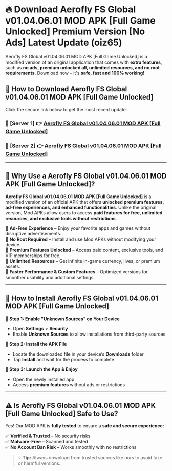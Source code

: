 # 🔥 Download Aerofly FS Global v01.04.06.01 MOD APK [Full Game Unlocked] Premium Version [No Ads] Latest Update (oiz65) 

Aerofly FS Global v01.04.06.01 MOD APK [Full Game Unlocked] is a modified version of an original application that comes with **extra features**, such as **no ads, premium unlocked all, unlimited resources, and no root requirements**. Download now – it's **safe, fast and 100% working!**

## **📱 How to Download Aerofly FS Global v01.04.06.01 MOD APK [Full Game Unlocked]**  

Click the secure link below to get the most recent update.  

 ### **📌 [Server 1] 👉** [Aerofly FS Global v01.04.06.01 MOD APK [Full Game Unlocked]](https://apkcomod.com?title=Aerofly_FS_Global_v01.04.06.01_MOD_APK_[Full_Game_Unlocked])

 ### **📌 [Server 2] 👉** [Aerofly FS Global v01.04.06.01 MOD APK [Full Game Unlocked]](https://apkcomod.com?title=Aerofly_FS_Global_v01.04.06.01_MOD_APK_[Full_Game_Unlocked])

---

## **🤖 Why Use a Aerofly FS Global v01.04.06.01 MOD APK [Full Game Unlocked]?**  

**Aerofly FS Global v01.04.06.01 MOD APK [Full Game Unlocked]** is a modified version of an official APK that offers **unlocked premium features, ad-free experiences, and enhanced functionalities**. Unlike the original version, Mod APKs allow users to access **paid features for free, unlimited resources, and exclusive tools without restrictions**.

🔽 **Ad-Free Experience** – Enjoy your favorite apps and games without disruptive advertisements.  
🔽 **No Root Required** – Install and use Mod APKs without modifying your device.  
🔽 **Premium Features Unlocked** – Access paid content, exclusive tools, and VIP memberships for free.  
🔽 **Unlimited Resources** – Get infinite in-game currency, lives, or premium assets.  
🔽 **Faster Performance & Custom Features** – Optimized versions for smoother usability and additional settings.  

---

## **🚀 How to Install Aerofly FS Global v01.04.06.01 MOD APK [Full Game Unlocked]**  

**🔹 Step 1:** **Enable "Unknown Sources" on Your Device**  
- Open **Settings** > **Security**  
- Enable **Unknown Sources** to allow installations from third-party sources  

**🔹 Step 2:** **Install the APK File**  
- Locate the downloaded file in your device’s **Downloads** folder  
- Tap **Install** and wait for the process to complete  

**🔹 Step 3:** **Launch the App & Enjoy**  
- Open the newly installed app  
- Access **premium features** without ads or restrictions  

---

## **⚠️ Is Aerofly FS Global v01.04.06.01 MOD APK [Full Game Unlocked] Safe to Use?**  

Yes! Our MOD APK is **fully tested** to ensure a **safe and secure experience**:

✅ **Verified & Trusted** – No security risks  
✅ **Malware-Free** – Scanned and tested  
✅ **No Account Ban Risk** – Works smoothly with no restrictions  

> 💡 **Tip:** Always download from trusted sources like ours to avoid fake or harmful versions.